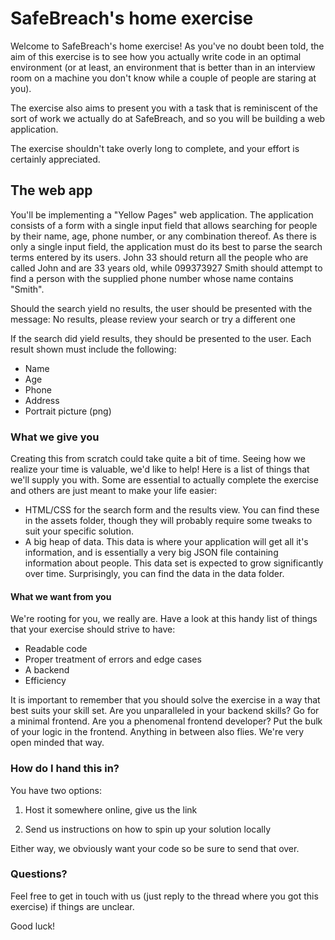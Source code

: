 # SafeBreach's home exercise
Welcome to SafeBreach's home exercise! As you've no doubt been told, the aim of this exercise is to see how you actually write code in an optimal environment (or at least, an environment that is better than in an interview room on a machine you don't know while a couple of people are staring at you).

The exercise also aims to present you with a task that is reminiscent of the sort of work we actually do at SafeBreach, and so you will be building a web application.

The exercise shouldn't take overly long to complete, and your effort is certainly appreciated.
 
## The web app
You'll be implementing a "Yellow Pages" web application. The application consists of a form with a single input field that allows searching for people by their name, age, phone number, or any combination thereof. As there is only a single input field, the application must do its best to parse the search terms entered by its users. John 33 should return all the people who are called John and are 33 years old, while 099373927 Smith should attempt to find a person with the supplied phone number whose name contains "Smith".

Should the search yield no results, the user should be presented with the message: No results, please review your search or try a different one

If the search did yield results, they should be presented to the user. Each result shown must include the following:

* Name
* Age
* Phone
* Address
* Portrait picture (png) 
 
### What we give you
Creating this from scratch could take quite a bit of time. Seeing how we realize your time is valuable, we'd like to help! Here is a list of things that we'll supply you with. Some are essential to actually complete the exercise and others are just meant to make your life easier:

* HTML/CSS for the search form and the results view. You can find these in the assets folder, though they will probably require some tweaks to suit your specific solution.
* A big heap of data. This data is where your application will get all it's information, and is essentially a very big JSON file containing information about people. This data set is expected to grow significantly over time. Surprisingly, you can find the data in the data folder.

#### What we want from you
We're rooting for you, we really are. Have a look at this handy list of things that your exercise should strive to have:

* Readable code
* Proper treatment of errors and edge cases
* A backend
* Efficiency

It is important to remember that you should solve the exercise in a way that best suits your skill set. Are you unparalleled in your backend skills? Go for a minimal frontend. Are you a phenomenal frontend developer? Put the bulk of your logic in the frontend. Anything in between also flies. We're very open minded that way.

### How do I hand this in?

You have two options:

1. Host it somewhere online, give us the link

2. Send us instructions on how to spin up your solution locally

Either way, we obviously want your code so be sure to send that over.

### Questions?
Feel free to get in touch with us (just reply to the thread where you got this exercise) if things are unclear.

Good luck!


